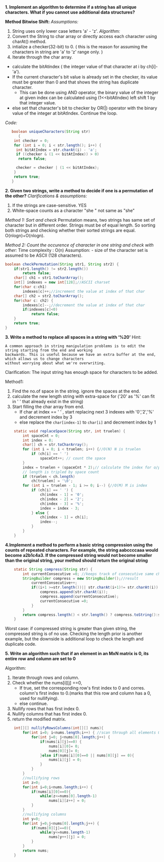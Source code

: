 **1. Implement an algorithm to determine if a string has all unique characters. What if you
cannot use additional data structures?**

**Method Bitwise Shift:**
*Assumptions:*
1. String uses only lower case letters 'a' - 'z'.
*Algorithm:*
1. Convert the String to char array or directly access each character using charAt() method.
2. intialize a checker(32-bit) to 0. ( this is the reason for assuming the characters in string are 'a' to 'z' range only. )
3. Iterate through the char array.
  * calculate the bitAtindex ( the integer value of that character at i by  ch[i]-'a').
  * If the current character's bit value is already set in the checker, its value must be greater than 0 and that shows the string has duplicate character. 
    - This can be done using AND operator, the binary value of the integer at given index can be calculated using (1<<bitAtIndex) left shift 1 by that integer value.
  * else set that character's bit to checker by OR(|) operator with the binary value of the integer at bitAtIndex. Continue the loop.

*Code:*
```java
   boolean uniqueCharacters(String str) 
	  {
    int checker = 0; 
    for (int i = 0; i < str.length(); i++) { 
     int bitAtIndex = str.charAt(i) - 'a'; 
     if ((checker & (1 << bitAtIndex)) > 0) 
      return false; 

     checker = checker | (1 << bitAtIndex); 
    } 
    return true; 
   } 
```

**2. Given two strings, write a method to decide if one is a permutation of the other?**
*Clarifications & assumptions:*
1. If the strings are case-sensitive. YES
2. White-space counts as a character "she    " not same as "she"

*Method 1: Sort and check*
Permutation means, two strings has same set of character but in different order.
Strings must be of equal length.
So sorting both strings and checking whether their sorted strings are equal. O(nlogn)+O(nlogn).

*Method 2: Count the occurence of character in one string and check with other:*
Time complexity : O(n) 
Assumption:
	- size of the character set is assumed to be ASCII (128 characters).
```java
boolean checkPermutation(String str1, String str2) {
	if(str1.length() != str2.length())
		return false;
	char[] ch1 = str1.toCharArray();
	int[] indexes = new int[128];//ASCII charset 
	for(char c:ch1)
		indexes[c]++;//increment the value at index of that char
	char[] ch2 = str2.toCharArray();
	for(char c: ch2) {
		indexes[c]--;//decrement the value at index of that char
		if(indexes[c]<0)
			return false;
	}
	return true;
}
```
**3. Write a method to replace all spaces in a string with ‘%20’**
Hint:
```reference
A common approach in string manipulation problems is to edit the string starting from the end and working
backwards. This is useful because we have an extra buffer at the end, which allows us to change characters
without worrying about what we're overwriting.
```
Clarification:
The input string has enough space for characters to be added. 

Method1:
1. Find the no.of space in the string. ignore the spaces at the end.
2. calculate the new length string with extra-space for ('20' as '%' can fit in ' ' that already exist in the string)
3. Start filling the char array from end.
   * If char at index == ' ' , start replacing next 3 indexes with '0','2','%' and decrement index by 3
   * else replace the ```char[index-1]``` to ```char[i]``` and decrement index by 1
```java
	static void replaceSpace(String str, int truelen) {
		int spaceCnt = 0;
		int index = 0;
		char[] ch = str.toCharArray();
		for (int i = 0; i < truelen; i++) {//O(N) N is truelen
			if (ch[i] == ' ')
				spaceCnt++; // count the space
		}
		index = truelen + (spaceCnt * 2);// calculate the index for o/p
		// length is tripled by space count
		if (truelen < ch.length)
			ch[truelen] = '\0';
		for (int i = truelen - 1; i >= 0; i--) {//O(M) M is index
			if (ch[i] == ' ') {
				ch[index - 1] = '0';
				ch[index - 2] = '2';
				ch[index - 3] = '%';
				index = index - 3;
			} else {
				ch[index - 1] = ch[i];
				index--;
			}
		}
	}
```

**4.Implement a method to perform a basic string compression using the counts of
repeated characters. For example, the string aabccccaaa would become a2b1c4a3. If the
compressed string would not become smaller than the original string, your method
should return the original string**

```java
	static String compress(String str) {
		int currentConsecutive =0; //keeps track of consecutive same characters
		StringBuilder compress = new StringBuilder();//result 
			currentConsecutive++;
			if((i+1 >=str.length())|| str.charAt(i+1)!= str.charAt(i)) { //if next char is different
				compress.append(str.charAt(i));
				compress.append(currentConsecutive);
				currentConsecutive =0;
			}
		}
		return compress.length() < str.length() ? compress.toString():str;	
	}
```
Worst case: if compressed string is greater than given string, the compressed string is of no use.
Checking the length prior is another example, but the downside is additional loop to check the length and duplicate code.

**5. Write an algorithm such that if an element in an MxN matrix is 0, its entire row and
column are set to 0**

Algorithm:
1. Iterate through rows and column. 
2. Check whether the nums[i][j] ==0,
	* If true, set the corresponding row's first index to 0 and corres. column's first index to 0.(marks that this row and column has a 0, used for nullifying).
	* else continue.
3. Nullify rows that has first index 0.
4. Nullify columns that has first index 0.
5. return the modified matrix.

```java
	int[][] nullifyRowsColumns(int[][] nums){
		for(int i=0; i<nums.length;i++) { //scan through all elements O(M*N)time
			for(int j=0; j<nums[0].length;j++) {
				if(nums[i][j]==0) {
					nums[i][0]= 0;
					nums[0][j]= 0;
				}else if(nums[i][0]==0 || nums[0][j] == 0){
					nums[i][j] = 0;
				}
			}
		}
		//nullifying rows
		int z=0;
		for(int i=0;i<nums.length;i++) { 
			if(nums[i][0]==0){
				while(z<=nums[0].length-1)
					nums[i][z++] = 0;
			}
		}
		//nullifying columns
		int y=0;
		for(int j=0;j<nums[0].length;j++) {
			if(nums[0][j]==0){
				while(y<=nums.length-1)
					nums[y++][j] = 0;
			}
		}
		return nums;
	}
```

